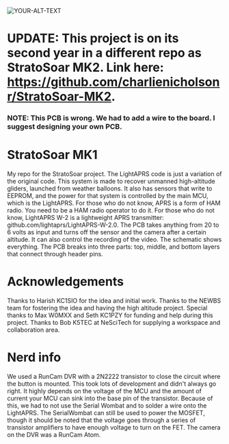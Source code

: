 <picture>
 <source media="(prefers-color-scheme: dark)" srcset="https://github.com/charlienicholson3/StratoSoar/blob/main/schematic.png?raw=true">
 <source media="(prefers-color-scheme: light)" srcset="https://github.com/charlienicholson3/StratoSoar/blob/main/schematic.png?raw=true">
 <img alt="YOUR-ALT-TEXT" src="YOUR-DEFAULT-IMAGE">
</picture>

# UPDATE: This project is on its second year in a different repo as StratoSoar MK2. Link here: https://github.com/charlienicholsonr/StratoSoar-MK2.

### NOTE: This PCB is wrong. We had to add a wire to the board. I suggest designing your own PCB.

# StratoSoar MK1
My repo for the StratoSoar project. The LightAPRS code is just a variation of the original code. This system is made to recover unmanned high-altitude gliders, launched from weather balloons. It also has sensors that write to EEPROM, and the power for that system is controlled by the main MCU, which is the LightAPRS. For those who do not know, APRS is a form of HAM radio. You need to be a HAM radio operator to do it. For those who do not know, LightAPRS W-2 is a lightweight APRS transmitter: github.com/lightaprs/LightAPRS-W-2.0. The PCB takes anything from 20 to 6 volts as input and turns off the sensor and the camera after a certain altitude. It can also control the recording of the video. The schematic shows everything. The PCB breaks into three parts: top, middle, and bottom layers that connect through header pins.

# Acknowledgements
Thanks to Harish KC1SIO for the idea and initial work. Thanks to the NEWBS team for fostering the idea and having the high altitude project. Special thanks to Max W0MXX and Seth KC1PZY for funding and help during this project. Thanks to Bob K5TEC at NeSciTech for supplying a workspace and collaboration area. 

# Nerd info
We used a RunCam DVR with a 2N2222 transistor to close the circuit where the button is mounted. This took lots of development and didn't always go right. It highly depends on the voltage of the MCU and the amount of current your MCU can sink into the base pin of the transistor. Because of this, we had to not use the Serial Wombat and to solder a wire onto the LightAPRS. The SerialWombat can still be used to power the MOSFET, though it should be noted that the voltage goes through a series of transistor amplifiers to have enough voltage to turn on the FET. The camera on the DVR was a RunCam Atom.
